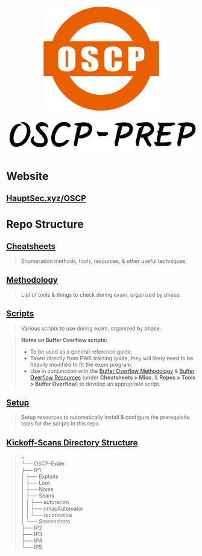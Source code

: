 <p align=center><img src=Assets/Img/OSCP-logo.png></p>
<p align=center><img src=Assets/Img/Logo.png></p>

# Website

## [HauptSec.xyz/OSCP](https://hauptsec.xyz)

# Repo Structure

## [Cheatsheets](Cheatsheets/README.md)

> Enumeration methods, tools, resources, & other useful techniques.

## [Methodology](Methodology/README.md)

> List of tools & things to check during exam, organized by phase.

## [Scripts](Scripts/README.md)

> Various scripts to use during exam, organized by phase.

> **Notes on Buffer Overflow scripts:**
>
> - To be used as a general reference guide.
> - Taken directly from PWK training guide, they will likely need to be heavily modified to fit the exam program.
> - Use in conjunction with the [Buffer Overflow Methodology](Methodology/4-Buffer-Overflow.md) & [Buffer Overflow Resources](Cheatsheets/Resources/README.md#misc) (under **Cheatsheets > Misc.** & **Repos > Tools > Buffer Overflow**) to develop an appropriate script.

## [Setup](Setup/README.md)

> Setup resources to automatically install & configure the prerequisite tools for the scripts in this repo.

## [Kickoff-Scans Directory Structure](Scripts/1-Recon/kickoffscans.sh)

> ~  
> └── OSCP-Exam  
>     ├── IP1  
>     │   ├── Exploits  
>     │   ├── Loot   
>     │   ├── Notes  
>     │   ├── Scans  
>     │   │   ├── autorecon  
>     │   │   ├── nmapAutomator  
>     │   │   └── reconnoitre  
>     │   └── Screenshots  
>     ├── IP2  
>     ├── IP3  
>     ├── IP4  
>     └── IP5
